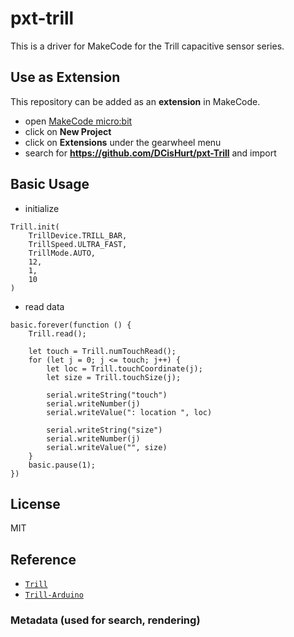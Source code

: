 # pxt-trill

This is a driver for MakeCode for the Trill capacitive sensor series.

## Use as Extension

This repository can be added as an **extension** in MakeCode.

* open [MakeCode micro:bit](https://makecode.microbit.org/)
* click on **New Project**
* click on **Extensions** under the gearwheel menu
* search for **<https://github.com/DCisHurt/pxt-Trill>** and import

## Basic Usage

* initialize

```blocks
Trill.init(
    TrillDevice.TRILL_BAR,
    TrillSpeed.ULTRA_FAST,
    TrillMode.AUTO,
    12,
    1,
    10
)
```

* read data

```blocks
basic.forever(function () {
    Trill.read();

    let touch = Trill.numTouchRead();
    for (let j = 0; j <= touch; j++) {
        let loc = Trill.touchCoordinate(j);
        let size = Trill.touchSize(j);

        serial.writeString("touch")
        serial.writeNumber(j)
        serial.writeValue(": location ", loc)

        serial.writeString("size")
        serial.writeNumber(j)
        serial.writeValue("", size)
    }
    basic.pause(1);
})
```

## License

MIT

## Reference

* [`Trill`](https://github.com/BelaPlatform/Trill)
* [`Trill-Arduino`](https://github.com/BelaPlatform/Trill-Arduino)

### Metadata (used for search, rendering)

<script src="https://makecode.com/gh-pages-embed.js"></script><script>makeCodeRender("{{ site.makecode.home_url }}", "{{ site.github.owner_name }}/{{ site.github.repository_name }}");</script>
